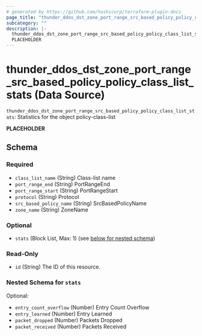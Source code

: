 ```yaml
---
# generated by https://github.com/hashicorp/terraform-plugin-docs
page_title: "thunder_ddos_dst_zone_port_range_src_based_policy_policy_class_list_stats Data Source - terraform-provider-thunder"
subcategory: ""
description: |-
  thunder_ddos_dst_zone_port_range_src_based_policy_policy_class_list_stats: Statistics for the object policy-class-list
  PLACEHOLDER
---
```


# thunder_ddos_dst_zone_port_range_src_based_policy_policy_class_list_stats (Data Source)

`thunder_ddos_dst_zone_port_range_src_based_policy_policy_class_list_stats`: Statistics for the object policy-class-list

__PLACEHOLDER__



<!-- schema generated by tfplugindocs -->
## Schema

### Required

- `class_list_name` (String) Class-list name
- `port_range_end` (String) PortRangeEnd
- `port_range_start` (String) PortRangeStart
- `protocol` (String) Protocol
- `src_based_policy_name` (String) SrcBasedPolicyName
- `zone_name` (String) ZoneName

### Optional

- `stats` (Block List, Max: 1) (see [below for nested schema](#nestedblock--stats))

### Read-Only

- `id` (String) The ID of this resource.

<a id="nestedblock--stats"></a>
### Nested Schema for `stats`

Optional:

- `entry_count_overflow` (Number) Entry Count Overflow
- `entry_learned` (Number) Entry Learned
- `packet_dropped` (Number) Packets Dropped
- `packet_received` (Number) Packets Received


